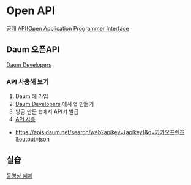 # Open API

[공개 API(Open Application Programmer Interface](http://ko.wikipedia.org/wiki/%EA%B3%B5%EA%B0%9C_API)


## Daum 오픈API

[Daum Developers](https://developers.daum.net/)

### API 사용해 보기

1. Daum 에 가입
1. [Daum Developers](https://developers.daum.net/) 에서 `앱` 만들기
1. 방금 만든 `앱`에서 API키 발급 
1. [API 사용](https://developers.daum.net/services/apis/search/web) 
  * https://apis.daum.net/search/web?apikey={apikey}&q=카카오프렌즈&output=json
  
  
## 실습 

[동영상 예제](https://www.youtube.com/watch?v=LQ9xq6yr5gQ&feature=youtu.be)